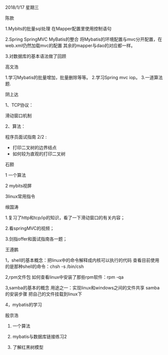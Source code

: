2018/1/17            星期三

陈款

1.Mybits的批量sql处理
	在Mapper配置里使用控制语句
	
2.Spring SpringMVC MyBatis的整合
	将Mybatis的环境配置与mvc分开配置，在web.xml仍然加载mvc的配置
	其余的mapper与dao的对应都一样。
	
3.对数据库的基本语法做了回顾

	
高文浩

1.学习Mybatis的批量增加，批量删除等等。
2.学习Spring mvc iop。
3.一道算法题.

阴上达

1、TCP协议：

滑动窗口机制
    
2、算法：

程序员面试指南 2/2 :

- 打印二叉树的边界结点
- 如何较为直观的打印二叉树

石颢

1 一个算法

2 mybits视屏

3linux常用指令

缑国涛

1.复习了http和tcp/ip的知识，看了一下滑动窗口的有关内容；

2.看springMVC的视频；

3.剑指offer和面试指南各一题；

王遵鹏

1，shell的基本概念：把linux中的命令解释成内核可以执行的代码
   查看目前使用的是那种shell的命令：chsh -s /bin/csh
   
2,rpm文件包
  如何查看linux中安装了那些rpm软件：rpm -qa
  
3,samba的基本的概念
  用途之一：实现linux和windows之间的文件共享
  samba的安装步骤
  把自己的文件挂载到linux下
  
4，mybatis的学习

殷京浩

1. 一个算法
 
2. mybatis与数据库链接练习2
 
3. 了解红黑树模型












